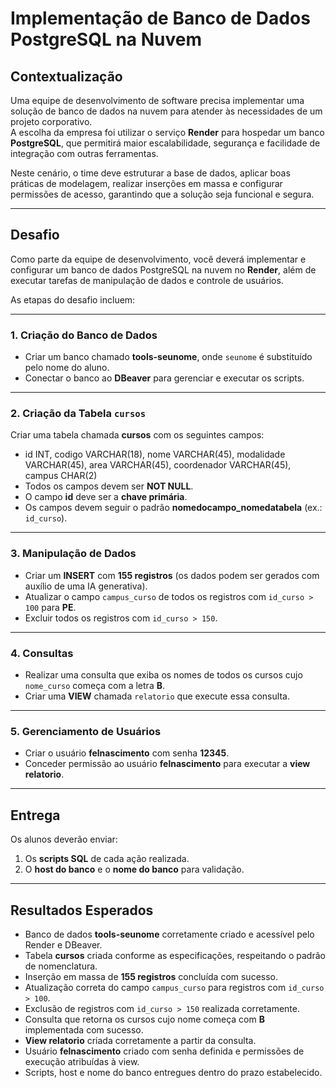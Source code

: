 # Implementação de Banco de Dados PostgreSQL na Nuvem

## Contextualização
Uma equipe de desenvolvimento de software precisa implementar uma solução de banco de dados na nuvem para atender às necessidades de um projeto corporativo.  
A escolha da empresa foi utilizar o serviço **Render** para hospedar um banco **PostgreSQL**, que permitirá maior escalabilidade, segurança e facilidade de integração com outras ferramentas.

Neste cenário, o time deve estruturar a base de dados, aplicar boas práticas de modelagem, realizar inserções em massa e configurar permissões de acesso, garantindo que a solução seja funcional e segura.

---

## Desafio
Como parte da equipe de desenvolvimento, você deverá implementar e configurar um banco de dados PostgreSQL na nuvem no **Render**, além de executar tarefas de manipulação de dados e controle de usuários.

As etapas do desafio incluem:

---

### 1. Criação do Banco de Dados
- Criar um banco chamado **tools-seunome**, onde `seunome` é substituído pelo nome do aluno.
- Conectar o banco ao **DBeaver** para gerenciar e executar os scripts.

---

### 2. Criação da Tabela `cursos`
Criar uma tabela chamada **cursos** com os seguintes campos:
- id INT, codigo VARCHAR(18), nome VARCHAR(45), modalidade VARCHAR(45), area VARCHAR(45), coordenador VARCHAR(45), campus CHAR(2)
- Todos os campos devem ser **NOT NULL**.  
- O campo **id** deve ser a **chave primária**.  
- Os campos devem seguir o padrão **nomedocampo_nomedatabela** (ex.: `id_curso`).

---

### 3. Manipulação de Dados
- Criar um **INSERT** com **155 registros** (os dados podem ser gerados com auxílio de uma IA generativa).  
- Atualizar o campo `campus_curso` de todos os registros com `id_curso > 100` para **PE**.  
- Excluir todos os registros com `id_curso > 150`.  

---

### 4. Consultas
- Realizar uma consulta que exiba os nomes de todos os cursos cujo `nome_curso` começa com a letra **B**.  
- Criar uma **VIEW** chamada `relatorio` que execute essa consulta.  

---

### 5. Gerenciamento de Usuários
- Criar o usuário **felnascimento** com senha **12345**.  
- Conceder permissão ao usuário **felnascimento** para executar a **view relatorio**.  

---

## Entrega
Os alunos deverão enviar:
1. Os **scripts SQL** de cada ação realizada.  
2. O **host do banco** e o **nome do banco** para validação.  

---

## Resultados Esperados
- Banco de dados **tools-seunome** corretamente criado e acessível pelo Render e DBeaver.  
- Tabela **cursos** criada conforme as especificações, respeitando o padrão de nomenclatura.  
- Inserção em massa de **155 registros** concluída com sucesso.  
- Atualização correta do campo `campus_curso` para registros com `id_curso > 100`.  
- Exclusão de registros com `id_curso > 150` realizada corretamente.  
- Consulta que retorna os cursos cujo nome começa com **B** implementada com sucesso.  
- **View relatorio** criada corretamente a partir da consulta.  
- Usuário **felnascimento** criado com senha definida e permissões de execução atribuídas à view.  
- Scripts, host e nome do banco entregues dentro do prazo estabelecido.  
